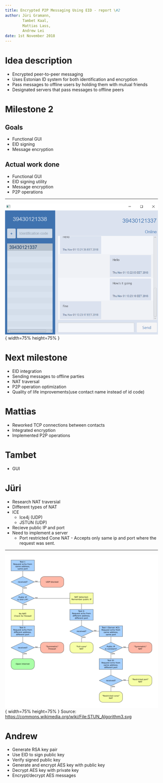 ```yaml
---
title: Encrypted P2P Messaging Using EID - report \#2
author: Jüri Gramann, 
        Tambet Kaal, 
        Mattias Lass, 
        Andrew Lei
date: 1st November 2018
---
```


# Idea description

* Encrypted peer-to-peer messaging
* Uses Estonian ID system for both identification and encryption
* Pass messages to offline users by holding them with mutual friends
* Designated servers that pass messages to offline peers

# Milestone 2
## Goals 

- Functional GUI
- EID signing
- Message encryption

## Actual work done 

- Functional GUI
- EID signing utility
- Message encryption
- P2P operations

---

![](screencap-report2.png){ width=75% height=75% }

# Next milestone

- EID integration
- Sending messages to offline parties
- NAT traversal
- P2P operation optimization
- Quality of life improvements(use contact name instead of id code)

# Mattias

- Reworked TCP connections between contacts
- Integrated encryption 
- Implemented P2P operations

# Tambet
- GUI

# Jüri

- Research NAT traversial
- Different types of NAT
- ICE 
    - Ice4j (UDP)
    - JSTUN (UDP)
- Recieve public IP and port
- Need to implement a server
    - Port restricted Cone NAT - Accepts only same ip and port where the request was sent.

---
![](STUN-report2.png){ width=75% height=75% }
Source: <https://commons.wikimedia.org/wiki/File:STUN_Algorithm3.svg>

# Andrew

- Generate RSA key pair
- Use EID to sign public key
- Verify signed public key
- Generate and encrypt AES key with public key
- Decrypt AES key with private key
- Encrypt/decrypt AES messages
